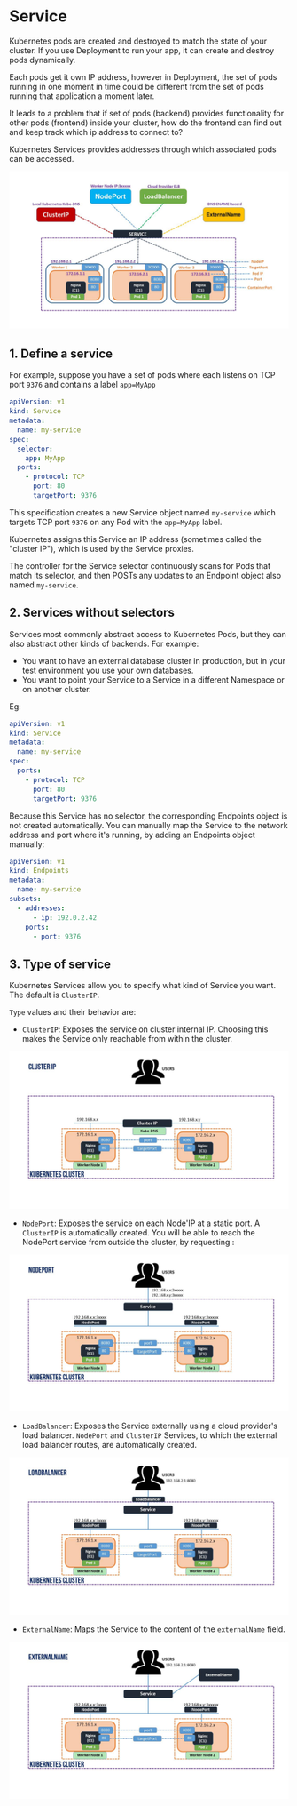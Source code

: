 # Service

Kubernetes pods are created and destroyed to match the state of your cluster. If you use Deployment to run your app, it can create and destroy pods dynamically.

Each pods get it own IP address, however in Deployment, the set of pods running in one moment in time could be different from the set of pods running that application a moment later.

It leads to a problem that if set of pods (backend) provides functionality for other pods (frontend) inside your cluster, how do the frontend can find out and keep track which ip address to connect to?

Kubernetes Services provides addresses through which associated pods can be accessed.

![](../../assets/images/kubernetes/service.png)

## 1. Define a service

For example, suppose you have a set of pods where each listens on TCP port `9376` and contains a label `app=MyApp`

```yaml
apiVersion: v1
kind: Service
metadata:
  name: my-service
spec:
  selector:
    app: MyApp
  ports:
    - protocol: TCP
      port: 80
      targetPort: 9376
```

This specification creates a new Service object named `my-service` which targets TCP port `9376` on any Pod with the `app=MyApp` label.

Kubernetes assigns this Service an IP address (sometimes called the "cluster IP"), which is used by the Service proxies.

The controller for the Service selector continuously scans for Pods that match its selector, and then POSTs any updates to an Endpoint object also named `my-service`.

## 2. Services without selectors

Services most commonly abstract access to Kubernetes Pods, but they can also abstract other kinds of backends. For example:

- You want to have an external database cluster in production, but in your test environment you use your own databases.
- You want to point your Service to a Service in a different Namespace or on another cluster.

Eg:

```yaml
apiVersion: v1
kind: Service
metadata:
  name: my-service
spec:
  ports:
    - protocol: TCP
      port: 80
      targetPort: 9376
```

Because this Service has no selector, the corresponding Endpoints object is not created automatically. You can manually map the Service to the network address and port where it's running, by adding an Endpoints object manually:

```yaml
apiVersion: v1
kind: Endpoints
metadata:
  name: my-service
subsets:
  - addresses:
      - ip: 192.0.2.42
    ports:
      - port: 9376
```

## 3. Type of service

Kubernetes Services allow you to specify what kind of Service you want. The default is `ClusterIP`.

`Type` values and their behavior are:

- `ClusterIP`: Exposes the service on cluster internal IP. Choosing this makes the Service only reachable from within the cluster.

![](../../assets/images/kubernetes/cluster_ip.png)

- `NodePort`: Exposes the service on each Node'IP at a static port. A `ClusterIP` is automatically created. You will be able to reach the NodePort service from outside the cluster, by requesting <NodeIP>:<NodePort>

![](../../assets/images/kubernetes/node_port.png)

- `LoadBalancer`: Exposes the Service externally using a cloud provider's load balancer. `NodePort` and `ClusterIP` Services, to which the external load balancer routes, are automatically created.

![](../../assets/images/kubernetes/load_balancer.png)

- `ExternalName`: Maps the Service to the content of the `externalName` field.

![](../../assets/images/kubernetes/external_name.png)
